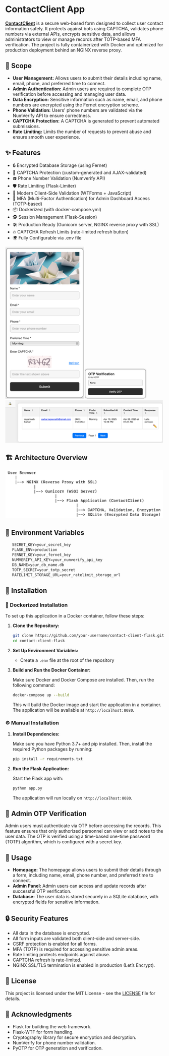 # ContactClient App

<a href="https://mycontact.duckdns.org">**ContactClient**</a> is a secure web-based form designed to collect user contact information safely.
It protects against bots using CAPTCHA, validates phone numbers via external APIs, encrypts sensitive data, and allows administrators to view or manage records after TOTP-based MFA verification. The project is fully containerized with Docker and optimized for production deployment behind an NGINX reverse proxy.

## 🧰 Scope

- **User Management:** Allows users to submit their details including name, email, phone, and preferred time to connect.
- **Admin Authentication:** Admin users are required to complete OTP verification before accessing and managing user data.
- **Data Encryption:** Sensitive information such as name, email, and phone numbers are encrypted using the Fernet encryption scheme.
- **Phone Validation:** Users' phone numbers are validated via the NumVerify API to ensure correctness.
- **CAPTCHA Protection:** A CAPTCHA is generated to prevent automated submissions.
- **Rate Limiting:** Limits the number of requests to prevent abuse and ensure smooth user experience.

## ✨ Features

- 🔒 Encrypted Database Storage (using Fernet)
- 🤖 CAPTCHA Protection (custom-generated and AJAX-validated)
- ☎️ Phone Number Validation (Numverify API)
- 🛡️ Rate Limiting (Flask-Limiter)
- 🧹 Modern Client-Side Validation (WTForms + JavaScript)
- 🔑 MFA (Multi-Factor Authentication) for Admin Dashboard Access (TOTP-based)
- 📦 Dockerized (with docker-compose.yml)
- 🕵️ Session Management (Flask-Session)
- 🛠️ Production Ready (Gunicorn server, NGINX reverse proxy with SSL)
- 🔥 CAPTCHA Refresh Limits (rate-limited refresh button)
- 🌍 Fully Configurable via .env file

<img src="./static/Form.png" width="250"><img src="./static/OTP.png" width="200"><img src="./static/Display.png" width="500">  
## 🏗️ Architecture Overview
<img src="./static/Architecture.png" width="500">

## 📖 Environment Variables

 ```plaintext
    SECRET_KEY=your_secret_key
    FLASK_ENV=production
    FERNET_KEY=your_fernet_key
    NUMVERIFY_API_KEY=your_numverify_api_key
    DB_NAME=your_db_name.db
    TOTP_SECRET=your_totp_secret
    RATELIMIT_STORAGE_URL=your_ratelimit_storage_url
 ```

## 🚀 Installation

### 🐳 Dockerized Installation

To set up this application in a Docker container, follow these steps:

1. **Clone the Repository:**
    ```bash
    git clone https://github.com/your-username/contact-client-flask.git
    cd contact-client-flask
    ```

2. **Set Up Environment Variables:**

   - Create a `.env` file at the root of the repository


3. **Build and Run the Docker Container:**

    Make sure Docker and Docker Compose are installed. Then, run the following command:

    ```bash
    docker-compose up --build
    ```

    This will build the Docker image and start the application in a container. The application will be available at `http://localhost:8080`.

### ⚙️ Manual Installation

1. **Install Dependencies:**

    Make sure you have Python 3.7+ and pip installed. Then, install the required Python packages by running:

    ```bash
    pip install -r requirements.txt
    ```

2. **Run the Flask Application:**

    Start the Flask app with:

    ```bash
    python app.py
    ```

    The application will run locally on `http://localhost:8080`.

## 🔑 Admin OTP Verification

Admin users must authenticate via OTP before accessing the records. This feature ensures that only authorized personnel can view or add notes to the user data. The OTP is verified using a time-based one-time password (TOTP) algorithm, which is configured with a secret key.

## 🎯 Usage

- **Homepage:** The homepage allows users to submit their details through a form, including name, email, phone number, and preferred time to connect.
- **Admin Panel:** Admin users can access and update records after successful OTP verification.
- **Database:** The user data is stored securely in a SQLite database, with encrypted fields for sensitive information.

## 🔒 Security Features

- All data in the database is encrypted.
- All form inputs are validated both client-side and server-side.
- CSRF protection is enabled for all forms.
- MFA (TOTP) is required for accessing sensitive admin areas.
- Rate limiting protects endpoints against abuse.
- CAPTCHA refresh is rate-limited.
- NGINX SSL/TLS termination is enabled in production (Let’s Encrypt).

## 📜 License

This project is licensed under the MIT License - see the [LICENSE](LICENSE) file for details.

## 🤝 Acknowledgments

- Flask for building the web framework.
- Flask-WTF for form handling.
- Cryptography library for secure encryption and decryption.
- NumVerify for phone number validation.
- PyOTP for OTP generation and verification.
